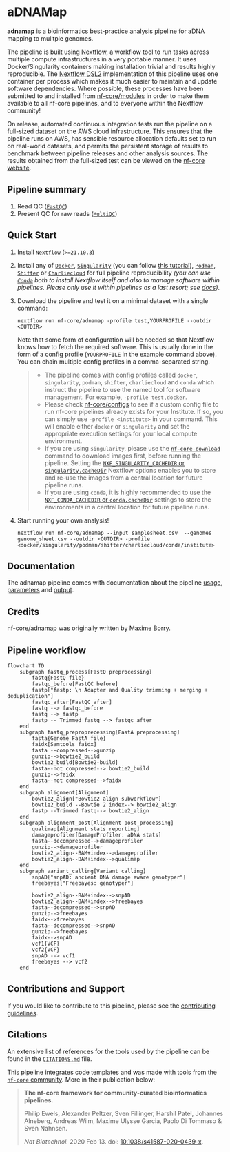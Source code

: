 # aDNAMap

**adnamap** is a bioinformatics best-practice analysis pipeline for aDNA mapping to mulitple genomes.

The pipeline is built using [Nextflow](https://www.nextflow.io), a workflow tool to run tasks across multiple compute infrastructures in a very portable manner. It uses Docker/Singularity containers making installation trivial and results highly reproducible. The [Nextflow DSL2](https://www.nextflow.io/docs/latest/dsl2.html) implementation of this pipeline uses one container per process which makes it much easier to maintain and update software dependencies. Where possible, these processes have been submitted to and installed from [nf-core/modules](https://github.com/nf-core/modules) in order to make them available to all nf-core pipelines, and to everyone within the Nextflow community!

<!-- TODO nf-core: Add full-sized test dataset and amend the paragraph below if applicable -->

On release, automated continuous integration tests run the pipeline on a full-sized dataset on the AWS cloud infrastructure. This ensures that the pipeline runs on AWS, has sensible resource allocation defaults set to run on real-world datasets, and permits the persistent storage of results to benchmark between pipeline releases and other analysis sources. The results obtained from the full-sized test can be viewed on the [nf-core website](https://nf-co.re/adnamap/results).

## Pipeline summary

<!-- TODO nf-core: Fill in short bullet-pointed list of the default steps in the pipeline -->

1. Read QC ([`FastQC`](https://www.bioinformatics.babraham.ac.uk/projects/fastqc/))
2. Present QC for raw reads ([`MultiQC`](http://multiqc.info/))

## Quick Start

1. Install [`Nextflow`](https://www.nextflow.io/docs/latest/getstarted.html#installation) (`>=21.10.3`)

2. Install any of [`Docker`](https://docs.docker.com/engine/installation/), [`Singularity`](https://www.sylabs.io/guides/3.0/user-guide/) (you can follow [this tutorial](https://singularity-tutorial.github.io/01-installation/)), [`Podman`](https://podman.io/), [`Shifter`](https://nersc.gitlab.io/development/shifter/how-to-use/) or [`Charliecloud`](https://hpc.github.io/charliecloud/) for full pipeline reproducibility _(you can use [`Conda`](https://conda.io/miniconda.html) both to install Nextflow itself and also to manage software within pipelines. Please only use it within pipelines as a last resort; see [docs](https://nf-co.re/usage/configuration#basic-configuration-profiles))_.

3. Download the pipeline and test it on a minimal dataset with a single command:

   ```console
   nextflow run nf-core/adnamap -profile test,YOURPROFILE --outdir <OUTDIR>
   ```

   Note that some form of configuration will be needed so that Nextflow knows how to fetch the required software. This is usually done in the form of a config profile (`YOURPROFILE` in the example command above). You can chain multiple config profiles in a comma-separated string.

   > - The pipeline comes with config profiles called `docker`, `singularity`, `podman`, `shifter`, `charliecloud` and `conda` which instruct the pipeline to use the named tool for software management. For example, `-profile test,docker`.
   > - Please check [nf-core/configs](https://github.com/nf-core/configs#documentation) to see if a custom config file to run nf-core pipelines already exists for your Institute. If so, you can simply use `-profile <institute>` in your command. This will enable either `docker` or `singularity` and set the appropriate execution settings for your local compute environment.
   > - If you are using `singularity`, please use the [`nf-core download`](https://nf-co.re/tools/#downloading-pipelines-for-offline-use) command to download images first, before running the pipeline. Setting the [`NXF_SINGULARITY_CACHEDIR` or `singularity.cacheDir`](https://www.nextflow.io/docs/latest/singularity.html?#singularity-docker-hub) Nextflow options enables you to store and re-use the images from a central location for future pipeline runs.
   > - If you are using `conda`, it is highly recommended to use the [`NXF_CONDA_CACHEDIR` or `conda.cacheDir`](https://www.nextflow.io/docs/latest/conda.html) settings to store the environments in a central location for future pipeline runs.

4. Start running your own analysis!


   ```console
   nextflow run nf-core/adnamap --input samplesheet.csv  --genomes genome_sheet.csv --outdir <OUTDIR> -profile <docker/singularity/podman/shifter/charliecloud/conda/institute>
   ```

## Documentation

The adnamap pipeline comes with documentation about the pipeline [usage](docs/usage), [parameters](docs/parameters) and [output](docs/output).

## Credits

nf-core/adnamap was originally written by Maxime Borry.
## Pipeline workflow

```mermaid
flowchart TD
    subgraph fastq_process[FastQ preprocessing]
        fastq{FastQ file}
        fastqc_before[FastQC before]
        fastp["fastp: \n Adapter and Quality trimming + merging + deduplication"]
        fastqc_after[FastQC after]
        fastq --> fastqc_before
        fastq --> fastp
        fastp -- Trimmed fastq --> fastqc_after
    end
    subgraph fastq_preproprecessing[FastA preprocessing]
        fasta{Genome FastA file}
        faidx[Samtools faidx]
        fasta --compressed-->gunzip
        gunzip-->bowtie2_build
        bowtie2_build[Bowtie2-build]
        fasta--not compressed--> bowtie2_build
        gunzip-->faidx
        fasta--not compressed-->faidx
    end
    subgraph alignment[Alignment]
        bowtie2_align["Bowtie2 align subworkflow"]
        bowtie2_build --Bowtie 2 index--> bowtie2_align
        fastp --Trimmed fastq--> bowtie2_align
    end
    subgraph alignment_post[Alignment post_processing]
        qualimap[Alignment stats reporting]
        damageprofiler[DamageProfiler: aDNA stats]
        fasta--decompressed-->damageprofiler
        gunzip-->damageprofiler
        bowtie2_align--BAM+index-->damageprofiler
        bowtie2_align--BAM+index-->qualimap
    end
    subgraph variant_calling[Variant calling]
        snpAD["snpAD: ancient DNA damage aware genotyper"]
        freebayes["Freebayes: genotyper"]

        bowtie2_align--BAM+index-->snpAD
        bowtie2_align--BAM+index-->freebayes
        fasta--decompressed-->snpAD
        gunzip-->freebayes
        faidx-->freebayes
        fasta--decompressed-->snpAD
        gunzip-->freebayes
        faidx-->snpAD
        vcf1{VCF}
        vcf2{VCF}
        snpAD --> vcf1
        freebayes --> vcf2
    end
```







## Contributions and Support

If you would like to contribute to this pipeline, please see the [contributing guidelines](.github/CONTRIBUTING.md).

## Citations

<!-- TODO nf-core: Add citation for pipeline after first release. Uncomment lines below and update Zenodo doi and badge at the top of this file. -->
<!-- If you use  nf-core/adnamap for your analysis, please cite it using the following doi: [10.5281/zenodo.XXXXXX](https://doi.org/10.5281/zenodo.XXXXXX) -->

<!-- TODO nf-core: Add bibliography of tools and data used in your pipeline -->

An extensive list of references for the tools used by the pipeline can be found in the [`CITATIONS.md`](CITATIONS.md) file.

This pipeline integrates code templates and was made with tools from the [`nf-core` community](https://nf-co.re/). More in their publication below:

> **The nf-core framework for community-curated bioinformatics pipelines.**
>
> Philip Ewels, Alexander Peltzer, Sven Fillinger, Harshil Patel, Johannes Alneberg, Andreas Wilm, Maxime Ulysse Garcia, Paolo Di Tommaso & Sven Nahnsen.
>
> _Nat Biotechnol._ 2020 Feb 13. doi: [10.1038/s41587-020-0439-x](https://dx.doi.org/10.1038/s41587-020-0439-x).
